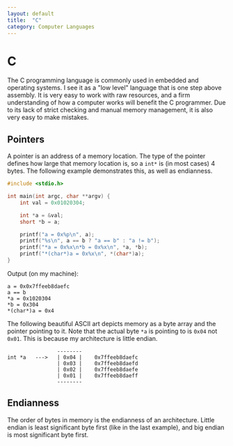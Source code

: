 ```yaml
---
layout: default
title:  "C"
category: Computer Languages
---
```


# C
The C programming language is commonly used in embedded and operating
systems. I see it as a "low level" language that is one step above
assembly. It is very easy to work with raw resources, and a firm
understanding of how a computer works will benefit the C programmer.
Due to its lack of strict checking and manual memory management, it is
also very easy to make mistakes.

## Pointers
A pointer is an address of a memory location. The type of the pointer
defines how large that memory location is, so a `int*` is (in most cases)
4 bytes. The following example demonstrates this, as well as endianness.

```c
#include <stdio.h>

int main(int argc, char **argv) {
    int val = 0x01020304;

    int *a = &val;
    short *b = a;

    printf("a = 0x%p\n", a);
    printf("%s\n", a == b ? "a == b" : "a != b");
    printf("*a = 0x%x\n*b = 0x%x\n", *a, *b);
    printf("*(char*)a = 0x%x\n", *(char*)a);
}
```

Output (on my machine):

```
a = 0x0x7ffeeb8daefc
a == b
*a = 0x1020304
*b = 0x304
*(char*)a = 0x4
```

The following beautiful ASCII art depicts memory as a byte array
and the pointer pointing to it. Note that the actual byte `*a` is
pointing to is `0x04` not `0x01`. This is because my architecture
is little endian.

```
                --------
int *a   --->   | 0x04 |    0x7ffeeb8daefc
                | 0x03 |    0x7ffeeb8daefd
                | 0x02 |    0x7ffeeb8daefe
                | 0x01 |    0x7ffeeb8daeff
                --------
```

## Endianness
The order of bytes in memory is the endianness of an architecture.
Little endian is least significant byte first (like in the last
example), and big endian is most significant byte first.
